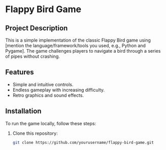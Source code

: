 # Flappy Bird Game

## Project Description
This is a simple implementation of the classic Flappy Bird game using [mention the language/framework/tools you used, e.g., Python and Pygame]. The game challenges players to navigate a bird through a series of pipes without crashing.

## Features
- Simple and intuitive controls.
- Endless gameplay with increasing difficulty.
- Retro graphics and sound effects.

## Installation
To run the game locally, follow these steps:

1. Clone this repository:
   ```bash
   git clone https://github.com/yourusername/flappy-bird-game.git
